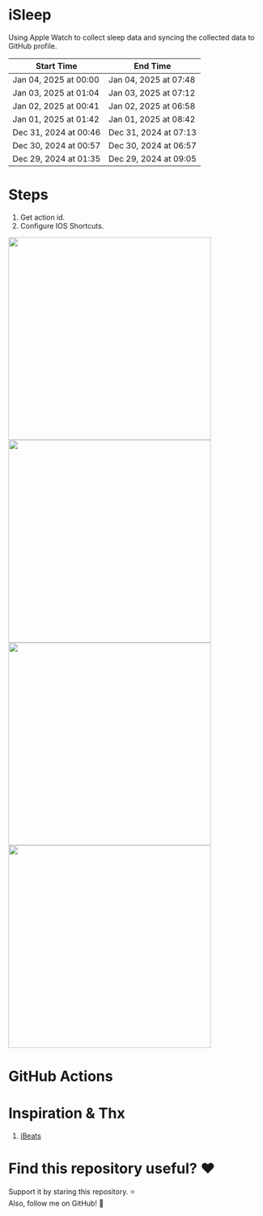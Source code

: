 # iSleep

Using Apple Watch to collect sleep data and syncing the collected data to GitHub profile.

<!--START_SECTION:my_sleep-->
| Start Time | End Time |
| ---- | ---- |
| Jan 04, 2025 at 00:00 | Jan 04, 2025 at 07:48 |
| Jan 03, 2025 at 01:04 | Jan 03, 2025 at 07:12 |
| Jan 02, 2025 at 00:41 | Jan 02, 2025 at 06:58 |
| Jan 01, 2025 at 01:42 | Jan 01, 2025 at 08:42 |
| Dec 31, 2024 at 00:46 | Dec 31, 2024 at 07:13 |
| Dec 30, 2024 at 00:57 | Dec 30, 2024 at 06:57 |
| Dec 29, 2024 at 01:35 | Dec 29, 2024 at 09:05 |

<!--END_SECTION:my_sleep-->

# Steps

1. Get action id.
2. Configure IOS Shortcuts.

<img src="/imgs/img1.png" width="400"/>
<img src="/imgs/img2.png" width="400"/>
<img src="/imgs/img3.png" width="400"/>
<img src="/imgs/img4.png" width="400"/>

# GitHub Actions

# Inspiration & Thx

1. [iBeats](https://github.com/yihong0618/iBeats)

# Find this repository useful? :heart:

Support it by staring this repository. :star: <br>
Also, follow me on GitHub! 🤩
